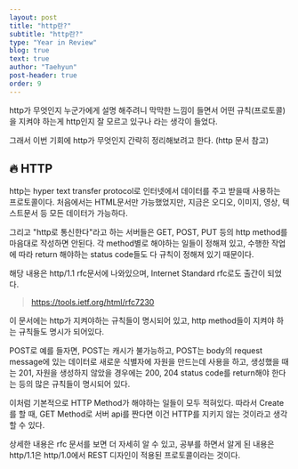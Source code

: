 ```yaml
---
layout: post
title: "http란?"
subtitle: "http란?"
type: "Year in Review"
blog: true
text: true
author: "Taehyun"
post-header: true
order: 9
---
```


http가 무엇인지 누군가에게 설명 해주려니 막막한 느낌이 들면서 어떤 규칙(프로토콜)을 지켜야 하는게 http인지 잘 모르고 있구나 라는 생각이 들었다.

그래서 이번 기회에 http가 무엇인지 간략히 정리해보려고 한다. (http 문서 참고)

## 🔥 HTTP

http는 hyper text transfer protocol로 인터넷에서 데이터를 주고 받을때 사용하는 프로토콜이다. 처음에서는 HTML문서만 가능했었지만, 지금은 오디오, 이미지, 영상, 텍스트문서 등 모든 데이터가 가능하다.

그리고 "http로 통신한다"라고 하는 서버들은 GET, POST, PUT 등의 http method를 마음대로 작성하면 안된다. 각 method별로 해야하는 일들이 정해져 있고, 수행한 작업에 따라 return 해야하는 status code들도 다 규칙이 정해져 있기 때문이다.

해당 내용은 http/1.1 rfc문서에 나와있으며, Internet Standard rfc로도 출간이 되었다.

> [ https://tools.ietf.org/html/rfc7230 ](https://tools.ietf.org/html/rfc7230)

이 문서에는 http가 지켜야하는 규칙들이 명시되어 있고, http method들이 지켜야 하는 규칙들도 명시가 되어있다.

POST로 예를 들자면, POST는 캐시가 불가능하고, POST는 body의 request message에 있는 데이터로 새로운 식별자에 자원을 만드는데 사용을 하고, 생성했을 때는 201, 자원을 생성하지 않았을 경우에는 200, 204 status code를 return해야 한다는 등의 많은 규칙들이 명시되어 있다.

이처럼 기본적으로 HTTP Method가 해야하는 일들이 모두 적혀있다. 따라서 Create를 할 때, GET Method로 서버 api를 짠다면 이건 HTTP를 지키지 않는 것이라고 생각할 수 있다.

상세한 내용은 rfc 문서를 보면 더 자세히 알 수 있고, 공부를 하면서 알게 된 내용은 http/1.1은 http/1.0에서 REST 디자인이 적용된 프로토콜이라는 것이다.